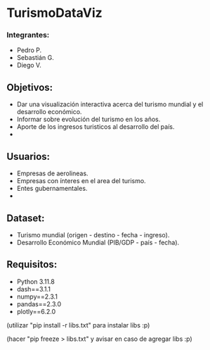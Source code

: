 # TurismoDataViz
### Integrantes:
- Pedro P.
- Sebastián G.
- Diego V.

## Objetivos:
- Dar una visualización interactiva acerca del turismo mundial y el desarrollo económico.
- Informar sobre evolución del turismo en los años.
- Aporte de los ingresos turisticos al desarrollo del país.
- 
## Usuarios:
- Empresas de aerolineas.
- Empresas con ínteres en el area del turismo.
- Entes gubernamentales.
- 
## Dataset:
- Turismo mundial (origen - destino - fecha - ingreso).
- Desarrollo Económico Mundial (PIB/GDP - país - fecha).

## Requisitos:
- Python 3.11.8
- dash==3.1.1
- numpy==2.3.1
- pandas==2.3.0
- plotly==6.2.0

(utilizar "pip install -r libs.txt" para instalar libs :p)

(hacer "pip freeze > libs.txt" y avisar en caso de agregar libs :p)

